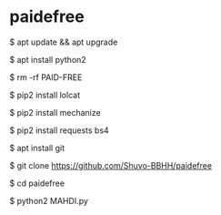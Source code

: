 # paidefree

$ apt update && apt upgrade

$ apt install python2

$ rm -rf PAID-FREE

$ pip2 install lolcat

$ pip2 install mechanize

$ pip2 install requests bs4

$ apt install git

$ git clone https://github.com/Shuvo-BBHH/paidefree

$ cd paidefree

$ python2 MAHDI.py

